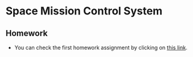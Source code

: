 # Space Mission Control System
## Homework
- You can check the first homework assignment by clicking on [this link](https://github.com/DarinaViktorova/ProfITSoft-Internship/tree/main/hw-1/SpaceMissions).
